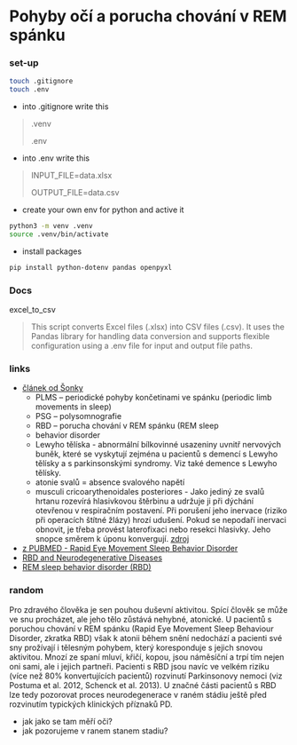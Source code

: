 # Pohyby očí a porucha chování v REM spánku

### set-up
```bash
touch .gitignore
touch .env
```
- into .gitignore write this
>.venv
> 
> .env

- into .env write this 
> INPUT_FILE=data.xlsx
> 
> OUTPUT_FILE=data.csv

- create your own env for python and active it
```bash
python3 -m venv .venv
source .venv/bin/activate
```
- install packages
```bash
pip install python-dotenv pandas openpyxl
```

### Docs

 excel_to_csv

> This script converts Excel files (.xlsx) into CSV files (.csv). It uses the Pandas library for handling data conversion and supports flexible configuration using a .env file for input and output file paths.

### links

- [článek od Šonky](https://www.neurologiepropraxi.cz/pdfs/neu/2008/05/07.pdf)
  - PLMS – periodické pohyby končetinami ve spánku (periodic limb movements in sleep)
  - PSG – polysomnografie
  - RBD – porucha chování v REM spánku (REM sleep
  - behavior disorder
  - Lewyho tělíska - abnormální bílkovinné usazeniny uvnitř nervových buněk, které se vyskytují zejména u pacientů s demencí s Lewyho tělísky a s parkinsonskými syndromy. Viz také demence s Lewyho tělísky.
  - atonie svalů = absence svalového napětí
  - musculi cricoarythenoidales posteriores - Jako jediný ze svalů hrtanu rozevírá hlasivkovou štěrbinu a udržuje ji při dýchání otevřenou v respiračním postavení. Při porušení jeho inervace (riziko při operacích štítné žlázy) hrozí udušení. Pokud se nepodaří inervaci obnovit, je třeba provést laterofixaci nebo resekci hlasivky. Jeho snopce směrem k úponu konvergují. [zdroj](https://www.wikiskripta.eu/w/Svaly_laryngu)
- [z PUBMED - Rapid Eye Movement Sleep Behavior Disorder](https://www.ncbi.nlm.nih.gov/books/NBK555928/)
- [RBD and Neurodegenerative Diseases](https://link.springer.com/article/10.1007/s12035-016-9831-4)
- [REM sleep behavior disorder (RBD)](https://sci-hub.se/https://doi.org/10.1016/j.nbd.2020.104996)

  


### random 

Pro zdravého člověka je sen pouhou duševní aktivitou. Spící člověk se může ve snu procházet, ale jeho tělo zůstává nehybné, atonické. U pacientů s poruchou chování v REM spánku (Rapid Eye Movement Sleep Behaviour Disorder, zkratka RBD) však k atonii během snění nedochází a pacienti své sny prožívají i tělesným pohybem, který koresponduje s jejich snovou aktivitou. Mnozí ze spaní mluví, křičí, kopou, jsou náměsíční a trpí tím nejen oni sami, ale i jejich partneři. Pacienti s RBD jsou navíc ve velkém riziku (více než 80% konvertujících pacientů) rozvinutí Parkinsonovy nemoci (viz Postuma et al. 2012, Schenck et al. 2013). U značné části pacientů s RBD lze tedy pozorovat proces neurodegenerace v raném stádiu ještě před rozvinutím typických klinických příznaků PD.

- jak jako se tam měří oči?
- jak pozorujeme v ranem stanem stadiu?
